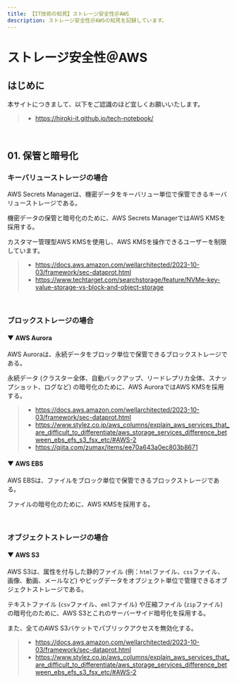 ```yaml
---
title: 【IT技術の知見】ストレージ安全性＠AWS
description: ストレージ安全性＠AWSの知見を記録しています。
---
```


# ストレージ安全性＠AWS

## はじめに

本サイトにつきまして、以下をご認識のほど宜しくお願いいたします。

> - https://hiroki-it.github.io/tech-notebook/

<br>

## 01. 保管と暗号化

### キーバリューストレージの場合

AWS Secrets Managerは、機密データをキーバリュー単位で保管できるキーバリューストレージである。

機密データの保管と暗号化のために、AWS Secrets ManagerではAWS KMSを採用する。

カスタマー管理型AWS KMSを使用し、AWS KMSを操作できるユーザーを制限しています。

> - https://docs.aws.amazon.com/wellarchitected/2023-10-03/framework/sec-dataprot.html
> - https://www.techtarget.com/searchstorage/feature/NVMe-key-value-storage-vs-block-and-object-storage

<br>

### ブロックストレージの場合

#### ▼ AWS Aurora

AWS Auroraは、永続データをブロック単位で保管できるブロックストレージである。

永続データ (クラスター全体、自動バックアップ、リードレプリカ全体、スナップショット、ログなど) の暗号化のために、AWS AuroraではAWS KMSを採用する。

> - https://docs.aws.amazon.com/wellarchitected/2023-10-03/framework/sec-dataprot.html
> - https://www.stylez.co.jp/aws_columns/explain_aws_services_that_are_difficult_to_differentiate/aws_storage_services_difference_between_ebs_efs_s3_fsx_etc/#AWS-2
> - https://qiita.com/zumax/items/ee70a643a0ec803b8671

#### ▼ AWS EBS

AWS EBSは、ファイルをブロック単位で保管できるブロックストレージである。

ファイルの暗号化のために、AWS KMSを採用する。

<br>

### オブジェクトストレージの場合

#### ▼ AWS S3

AWS S3は、属性を付与した静的ファイル (例：`html`ファイル、`css`ファイル、画像、動画、メールなど) やビッグデータをオブジェクト単位で管理できるオブジェクトストレージである。

テキストファイル (`csv`ファイル、`eml`ファイル) や圧縮ファイル (`zip`ファイル) の暗号化のために、AWS S3とこれのサーバーサイド暗号化を採用する。

また、全てのAWS S3バケットでパブリックアクセスを無効化する。

> - https://docs.aws.amazon.com/wellarchitected/2023-10-03/framework/sec-dataprot.html
> - https://www.stylez.co.jp/aws_columns/explain_aws_services_that_are_difficult_to_differentiate/aws_storage_services_difference_between_ebs_efs_s3_fsx_etc/#AWS-2

<br>
